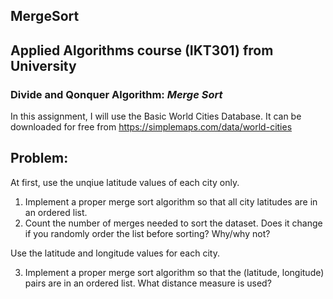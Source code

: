 ## MergeSort
## Applied Algorithms course (IKT301) from University 
### Divide and Qonquer Algorithm: *Merge Sort*

In this assignment, I will use the Basic World Cities Database. 
It can be downloaded for free from https://simplemaps.com/data/world-cities

## Problem:
At first, use the unqiue latitude values of each city only. 
1. Implement a proper merge sort algorithm so that all city latitudes are in an ordered list.
2. Count the number of merges needed to sort the dataset. Does it change if you randomly order the list before sorting? Why/why not?

Use the latitude and longitude values for each city.

3. Implement a proper merge sort algorithm so that the (latitude, longitude) pairs are in an 
ordered list. What distance measure is used?
